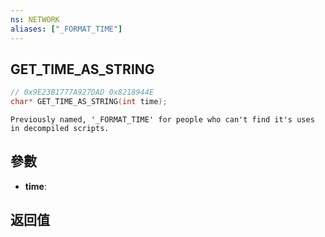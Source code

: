 ```yaml
---
ns: NETWORK
aliases: ["_FORMAT_TIME"]
---
```

## GET_TIME_AS_STRING

```c
// 0x9E23B1777A927DAD 0x8218944E
char* GET_TIME_AS_STRING(int time);
```

```
Previously named, '_FORMAT_TIME' for people who can't find it's uses in decompiled scripts.  
```

## 參數
* **time**: 

## 返回值
